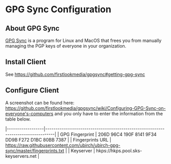 # GPG Sync Configuration

## About GPG Sync

[GPG Sync](https://github.com/firstlookmedia/gpgsync) is a program for Linux and MacOS that frees you from manually managing the PGP keys of everyone in your organization.

## Install Client

See https://github.com/firstlookmedia/gpgsync#getting-gpg-sync

## Configure Client

A screenshot can be found here: https://github.com/firstlookmedia/gpgsync/wiki/Configuring-GPG-Sync-on-everyone's-computers and you only have to enter the information from the table below.

|------------------|----------------------------------------------------------------------------------|
| GPG Fingerprint  | 206D 96C4 190F 8141 9F34 DD9B F272 D1BC 80BB 7387                                |
| Fingerprints URL | https://raw.githubusercontent.com/ubirch/ubirch-gpg-sync/master/fingerprints.txt |
| Keyserver        | hkps://hkps.pool.sks-keyservers.net                                              |

